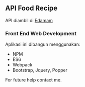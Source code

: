 ## API Food Recipe

API diambil di [Edamam](https://www.edamam.com)

### Front End Web Development

Aplikasi ini dibangun menggunakan:

- NPM
- ES6
- Webpack
- Bootstrap, Jquery, Popper

For future help contact me.
